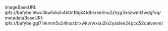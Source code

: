 imageBaseURI: ipfs://bafybeihlwc3kwfokoh4ktbtf6gk4tdhkrxerinu2zhyg3xezwml3wdgfvq/
metadataBaseURI: ipfs://bafybeiggl7lnkmm5u24lnxzbrxwkvrwxsu2io2yaslee24pcq52oaivevm/